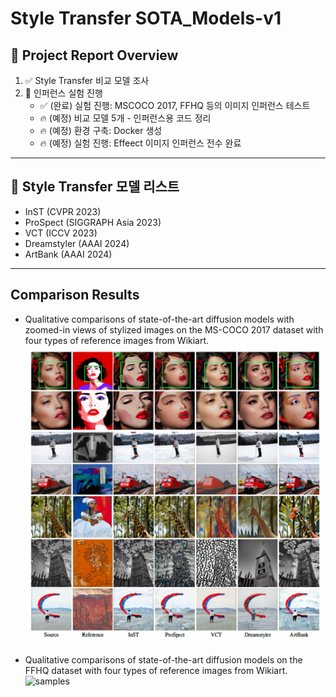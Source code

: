 # Style Transfer SOTA_Models-v1

## &#x1F4E2; Project Report Overview
1. &#x2705; Style Transfer 비교 모델 조사
2. &#x1F680; 인퍼런스 실험 진행
    - &#x2705; (완료) 실험 진행: MSCOCO 2017, FFHQ 등의 이미지 인퍼런스 테스트
    - &#x1F525; (예정) 비교 모델 5개 - 인퍼런스용 코드 정리
    - &#x1F525; (예정) 환경 구축: Docker 생성
    - &#x1F525; (예정) 실험 진행: Effeect 이미지 인퍼런스 전수 완료

----

## &#x1F31F; Style Transfer 모델 리스트
- InST (CVPR 2023)
- ProSpect (SIGGRAPH Asia 2023)
- VCT (ICCV 2023)
- Dreamstyler (AAAI 2024)
- ArtBank (AAAI 2024)


---

## Comparison Results
- Qualitative comparisons of state-of-the-art diffusion models with zoomed-in views of stylized images on the MS-COCO 2017 dataset with four types of reference images from Wikiart.
![samples](figure/comparison.png)

- Qualitative comparisons of state-of-the-art diffusion models on the FFHQ dataset with four types of reference images from Wikiart.
![samples](figure/comparison2.png)


